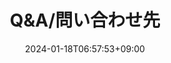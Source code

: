 ---
weight: 40
title: "Q&A/問い合わせ先"
description: "よくある質問と問い合わせ先"
icon: "Contact_Support"
date: "2024-01-18T06:57:53+09:00"
lastmod: "2024-01-18T06:57:53+09:00"
draft: false
toc: true
---